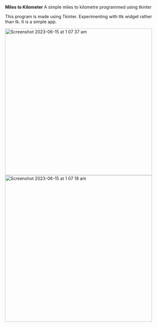 **__Miles to Kilometer__**
A simple miles to kilometre programmed using tkinter

This program is made using Tkinter. Experimenting with ttk widget rather than tk. It is a simple app.

<img width="480" alt="Screenshot 2023-06-15 at 1 07 37 am" src="https://github.com/JadeZerotoHero/miles-to-kilometre-tkinter/assets/128887797/deb8899b-7b04-4875-ac68-68a77b46869f">
<img width="480" alt="Screenshot 2023-06-15 at 1 07 18 am" src="https://github.com/JadeZerotoHero/miles-to-kilometre-tkinter/assets/128887797/aff91263-f82c-4711-ac78-ba6805631b3b">
